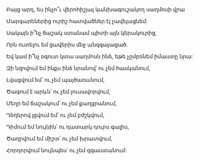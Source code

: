 Բայց արդ, ես ինչո՞ւ վերոհիշյալ կանխագուշակող սաղմոսի վրա

Մարգարեներից ուրիշ հատվածներ էլ չավելացնեմ:

Սակայն ի՞նչ ճաշակ ստանամ պիտի այն կերակուրից,

Որն ուտելու եմ ցավերիս մեջ անզգայացած.

Եվ կամ ի՞նչ օգուտ կտա սաղմոսն ինձ, եթե չըմբռնեմ իմաստը նրա:

Զի նզովում եմ ինքս ինձ նրանով՝ ու չեմ հասկանում,

Լվացվում եմ՝ ու չեմ պայծառանում,

Ծագում է արևն՝ ու չեմ լուսավորվում,

Մեղր եմ ճաշակում՝ ու չեմ քաղցրանում,

Դեղերով լցվում եմ՝ ու չեմ բժշկվում,

Դիմում եմ նույնին՝ ու դատարկ դուրս գալիս,

Ծաղրվում եմ միշտ՝ ու չեմ խրատվում,

Հորդորվում նույնպես՝ ու չեմ զգաստանում: